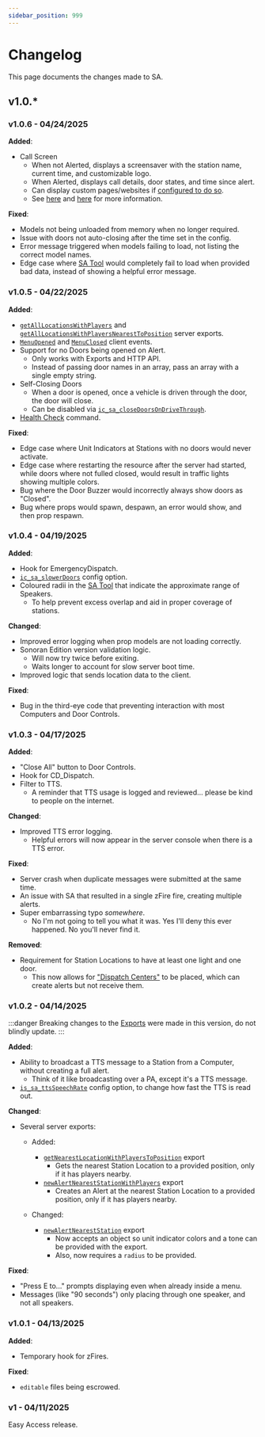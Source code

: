 ```yaml
---
sidebar_position: 999
---
```


# Changelog

This page documents the changes made to SA.

## v1.0.\*
### v1.0.6 - 04/24/2025
**Added**:
- Call Screen
  - When not Alerted, displays a screensaver with the station name, current time, and customizable logo.
  - When Alerted, displays call details, door states, and time since alert.
  - Can display custom pages/websites if [configured to do so](config.md#custom-call-screen).
  - See [here](config.md#call-screen-settings-explained) and [here](usage/components.md#call-screens) for more information.

**Fixed**:
- Models not being unloaded from memory when no longer required.
- Issue with doors not auto-closing after the time set in the config.
- Error message triggered when models failing to load, not listing the correct model names.
- Edge case where [SA Tool](developers/tool.md) would completely fail to load when provided bad data, instead of showing a helpful error message.

### v1.0.5 - 04/22/2025
**Added**:
- [`getAllLocationsWithPlayers`](developers/exports/server.md#get-all-locations-with-players) and [`getAllLocationsWithPlayersNearestToPosition`](developers/exports/server.md#get-all-locations-with-players-nearest-to-position) server exports.
- [`MenuOpened`](developers/events.md#menu-opened---client) and [`MenuClosed`](developers/events.md#menu-closed---client) client events.
- Support for no Doors being opened on Alert.
  - Only works with Exports and HTTP API.
  - Instead of passing door names in an array, pass an array with a single empty string.
- Self-Closing Doors
  - When a door is opened, once a vehicle is driven through the door, the door will close.
  - Can be disabled via [`ic_sa_closeDoorsOnDriveThrough`](config.md#self-closing-doors).
- [Health Check](usage/commands.md#health-check) command.

**Fixed**:
- Edge case where Unit Indicators at Stations with no doors would never activate.
- Edge case where restarting the resource after the server had started, while doors where not fulled closed, would result in traffic lights showing multiple colors.
- Bug where the Door Buzzer would incorrectly always show doors as "Closed".
- Bug where props would spawn, despawn, an error would show, and then prop respawn.

### v1.0.4 - 04/19/2025
**Added**:
- Hook for EmergencyDispatch.
- [`ic_sa_slowerDoors`](config.md#slower-doors) config option.
- Coloured radii in the [SA Tool](developers/tool.md#coloured-radii) that indicate the approximate range of Speakers.
  - To help prevent excess overlap and aid in proper coverage of stations.

**Changed**:
- Improved error logging when prop models are not loading correctly.
- Sonoran Edition version validation logic.
  - Will now try twice before exiting.
  - Waits longer to account for slow server boot time.
- Improved logic that sends location data to the client.

**Fixed**:
- Bug in the third-eye code that preventing interaction with most Computers and Door Controls.

### v1.0.3 - 04/17/2025
**Added**:
- "Close All" button to Door Controls.
- Hook for CD_Dispatch.
- Filter to TTS.
  - A reminder that TTS usage is logged and reviewed... please be kind to people on the internet.

**Changed**:
- Improved TTS error logging.
  - Helpful errors will now appear in the server console when there is a TTS error.

**Fixed**:
- Server crash when duplicate messages were submitted at the same time.
- An issue with SA that resulted in a single zFire fire, creating multiple alerts.
- Super embarrassing typo *somewhere*.
  - No I'm not going to tell you what it was. Yes I'll deny this ever happened. No you'll never find it.

**Removed**:
- Requirement for Station Locations to have at least one light and one door.
  - This now allows for ["Dispatch Centers"](usage/components.md#dispatch-centers) to be placed, which can create alerts but not receive them.

### v1.0.2 - 04/14/2025
:::danger
Breaking changes to the [Exports](developers/exports/server.md) were made in this version, do not blindly update.
:::

**Added**:
- Ability to broadcast a TTS message to a Station from a Computer, without creating a full alert.
  - Think of it like broadcasting over a PA, except it's a TTS message.
- [`is_sa_ttsSpeechRate`](config.md#text-to-speech-rate) config option, to change how fast the TTS is read out.

**Changed**:
- Several server exports:
  - Added:
    - [`getNearestLocationWithPlayersToPosition`](developers/exports/server.md#get-nearest-location-with-players-to-position) export
      - Gets the nearest Station Location to a provided position, only if it has players nearby.
    - [`newAlertNearestStationWithPlayers`](developers/exports/server.md#create-new-alert-at-nearest-station-with-players) export
      - Creates an Alert at the nearest Station Location to a provided position, only if it has players nearby.
      
  - Changed:
    - [`newAlertNearestStation`](developers/exports/server.md#get-nearest-location-to-position) export
      - Now accepts an object so unit indicator colors and a tone can be provided with the export.
      - Also, now requires a `radius` to be provided.

**Fixed**:
- "Press E to..." prompts displaying even when already inside a menu.
- Messages (like "90 seconds") only placing through one speaker, and not all speakers.

### v1.0.1 - 04/13/2025
**Added**:
- Temporary hook for zFires.

**Fixed**:
- `editable` files being escrowed.

### v1 - 04/11/2025
Easy Access release.
